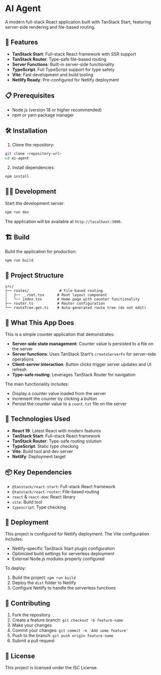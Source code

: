 # AI Agent

A modern full-stack React application built with TanStack Start, featuring server-side rendering and file-based routing.

## 🚀 Features

- **TanStack Start**: Full-stack React framework with SSR support
- **TanStack Router**: Type-safe file-based routing
- **Server Functions**: Built-in server-side functionality
- **TypeScript**: Full TypeScript support for type safety
- **Vite**: Fast development and build tooling
- **Netlify Ready**: Pre-configured for Netlify deployment

## 📋 Prerequisites

- Node.js (version 18 or higher recommended)
- npm or yarn package manager

## 🛠️ Installation

1. Clone the repository:
```bash
git clone <repository-url>
cd ai-agent
```

2. Install dependencies:
```bash
npm install
```

## 🏃‍♂️ Development

Start the development server:

```bash
npm run dev
```

The application will be available at `http://localhost:3000`.

## 🏗️ Build

Build the application for production:

```bash
npm run build
```

## 📁 Project Structure

```
src/
├── routes/              # File-based routing
│   ├── __root.tsx      # Root layout component
│   └── index.tsx       # Home page with counter functionality
├── router.ts           # Router configuration
└── routeTree.gen.ts    # Auto-generated route tree (do not edit)
```

## 🎯 What This App Does

This is a simple counter application that demonstrates:

- **Server-side state management**: Counter value is persisted to a file on the server
- **Server functions**: Uses TanStack Start's `createServerFn` for server-side operations
- **Client-server interaction**: Button clicks trigger server updates and UI refresh
- **Type-safe routing**: Leverages TanStack Router for navigation

The main functionality includes:
- Display a counter value loaded from the server
- Increment the counter by clicking a button
- Persist the counter value to a `count.txt` file on the server

## 🔧 Technologies Used

- **React 19**: Latest React with modern features
- **TanStack Start**: Full-stack React framework
- **TanStack Router**: Type-safe routing solution
- **TypeScript**: Static type checking
- **Vite**: Build tool and dev server
- **Netlify**: Deployment target

## 📦 Key Dependencies

- `@tanstack/react-start`: Full-stack React framework
- `@tanstack/react-router`: File-based routing
- `react` & `react-dom`: React library
- `vite`: Build tool
- `typescript`: Type checking

## 🚀 Deployment

This project is configured for Netlify deployment. The Vite configuration includes:

- Netlify-specific TanStack Start plugin configuration
- Optimized build settings for serverless deployment
- External Node.js modules properly configured

To deploy:

1. Build the project: `npm run build`
2. Deploy the `dist` folder to Netlify
3. Configure Netlify to handle the serverless functions

## 🤝 Contributing

1. Fork the repository
2. Create a feature branch: `git checkout -b feature-name`
3. Make your changes
4. Commit your changes: `git commit -m 'Add some feature'`
5. Push to the branch: `git push origin feature-name`
6. Submit a pull request

## 📄 License

This project is licensed under the ISC License.